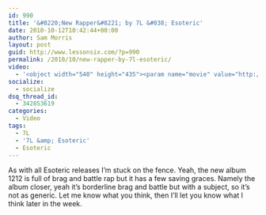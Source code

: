 ```yaml
---
id: 990
title: '&#8220;New Rapper&#8221; by 7L &#038; Esoteric'
date: 2010-10-12T10:42:44+00:00
author: Sam Morris
layout: post
guid: http://www.lessonsix.com/?p=990
permalink: /2010/10/new-rapper-by-7l-esoteric/
video:
  - '<object width="540" height="435"><param name="movie" value="http://www.youtube.com/v/Wq6jgHzw8mA?fs=1&hl=en_GB"></param><param name="allowFullScreen" value="true"></param><param name="allowscriptaccess" value="always"></param><embed src="http://www.youtube.com/v/Wq6jgHzw8mA?fs=1&hl=en_GB" type="application/x-shockwave-flash" width="540" height="435" allowscriptaccess="always" allowfullscreen="true"></embed></object>'
socialize:
  - socialize
dsq_thread_id:
  - 342853619
categories:
  - Video
tags:
  - 7L
  - '7L &amp; Esoteric'
  - Esoteric
---
```

As with all Esoteric releases I&#8217;m stuck on the fence. Yeah, the new album 1212 is full of brag and battle rap but it has a few saving graces. Namely the album closer, yeah it&#8217;s borderline brag and battle but with a subject, so it&#8217;s not as generic. Let me know what you think, then I&#8217;ll let you know what I think later in the week.